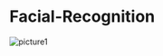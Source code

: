 # Facial-Recognition

![picture1](https://user-images.githubusercontent.com/112000395/188180767-ff705fed-68c2-4ef7-ba13-c6eea60118c2.PNG)
